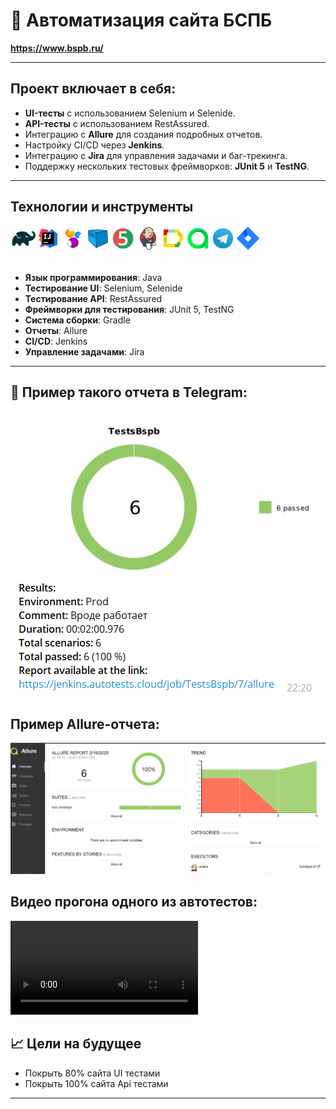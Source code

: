 # 👋 Автоматизация сайта БСПБ
**https://www.bspb.ru/**

---

## Проект включает в себя:

- **UI-тесты** с использованием Selenium и Selenide.
- **API-тесты** с использованием RestAssured.
- Интеграцию с **Allure** для создания подробных отчетов.
- Настройку CI/CD через **Jenkins**.
- Интеграцию с **Jira** для управления задачами и баг-трекинга.
- Поддержку нескольких тестовых фреймворков: **JUnit 5** и **TestNG**.

---
## Технологии и инструменты
![This is an image](/icons/Gradle.png)![This is an image](/icons/Intelij_IDEA.png)![This is an image](/icons/Selenide.png)![This is an image](/icons/Selenoid.png)![This is an image](/icons/JUnit5.png)![This is an image](/icons/Jenkins.png)![This is an image](/icons/Allure_Report.png)![This is an image](/icons/AllureTestOps.png)![This is an image](/icons/Telegram.png)![This is an image](/icons/Jira.png)</br></br>


- **Язык программирования**: Java
- **Тестирование UI**: Selenium, Selenide
- **Тестирование API**: RestAssured
- **Фреймворки для тестирования**: JUnit 5, TestNG
- **Система сборки**: Gradle
- **Отчеты**: Allure
- **CI/CD**: Jenkins
- **Управление задачами**: Jira

---

## 🌟 Пример такого отчета в Telegram: 
![This is an image](/icons/Telega.png)
---

## Пример Allure-отчета:
![This is an image](/icons/Allur.png)


## Видео прогона одного из автотестов:
![Пример видео выполнения теста](/icons/Video.mp4)

## 📈 Цели на будущее
- Покрыть 80% сайта UI тестами
- Покрыть 100% сайта Api тестами  


---
